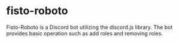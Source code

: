 # fisto-roboto
Fisto-Roboto is a Discord bot utilizing the discord.js library. The bot provides basic operation such as add roles and removing roles.

